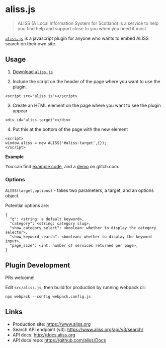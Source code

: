 # aliss.js

> ALISS (A Local Information System for Scotland) is a service to help you find help and support close to you when you need it most.

[`aliss.js`](https://github.com/aliss/aliss.js/tree/master/dist) is a javascript plugin for anyone who wants to embed ALISS search on their own site.

## Usage

1. <a href="https://raw.githubusercontent.com/aliss/aliss.js/master/dist/aliss.js" download>Download `aliss.js`</a>

2. Include the script on the header of the page where you want to use the plugin.

```
<script src="aliss.js"></script>
```

3. Create an HTML element on the page where you want to see the plugin appear

```
<div id="aliss-target"></div>
```

4. Put this at the bottom of the page with the new element

```
<script>
window.aliss = new ALISS('#aliss-target',{});
</script>
```

**Example**

You can find [example code](https://glitch.com/~aliss-js), and a [demo](https://aliss-js.glitch.me/) on glitch.com.

### Options

`ALISS(target,options)` - takes two parameters, a target, and an options object.

Potential options are:

```
{
  "q": <string: a default keyword>,
  "category": <string: category slug>,
  "show_category_select": <boolean: whether to display the category selector>,
  "show_keyword_search": <boolean: whether to display the keyword input>,
  "page_size": <int: number of services returned per page>,
}
```

## Plugin Development

PRs welcome!

Edit `src/aliss.js`, then build for production by running webpack cli:

`npx webpack --config webpack.config.js`


## Links

- Production site: https://www.aliss.org
- Search API endpoint (v3): https://www.aliss.org/api/v3/search/
- API docs: http://docs.aliss.org
- API docs repo: https://github.com/aliss/Docs
